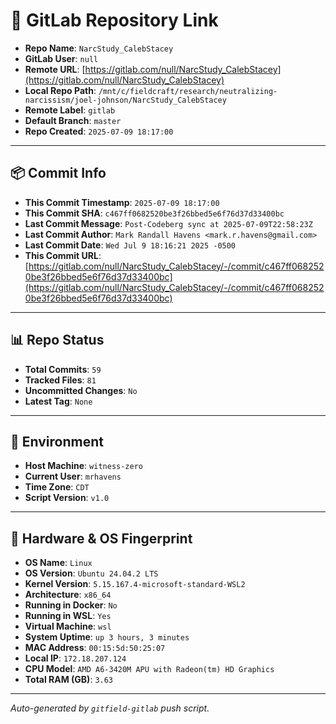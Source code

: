 # 🔗 GitLab Repository Link

- **Repo Name**: `NarcStudy_CalebStacey`
- **GitLab User**: `null`
- **Remote URL**: [https://gitlab.com/null/NarcStudy_CalebStacey](https://gitlab.com/null/NarcStudy_CalebStacey)
- **Local Repo Path**: `/mnt/c/fieldcraft/research/neutralizing-narcissism/joel-johnson/NarcStudy_CalebStacey`
- **Remote Label**: `gitlab`
- **Default Branch**: `master`
- **Repo Created**: `2025-07-09 18:17:00`

---

## 📦 Commit Info

- **This Commit Timestamp**: `2025-07-09 18:17:00`
- **This Commit SHA**: `c467ff0682520be3f26bbed5e6f76d37d33400bc`
- **Last Commit Message**: `Post-Codeberg sync at 2025-07-09T22:58:23Z`
- **Last Commit Author**: `Mark Randall Havens <mark.r.havens@gmail.com>`
- **Last Commit Date**: `Wed Jul 9 18:16:21 2025 -0500`
- **This Commit URL**: [https://gitlab.com/null/NarcStudy_CalebStacey/-/commit/c467ff0682520be3f26bbed5e6f76d37d33400bc](https://gitlab.com/null/NarcStudy_CalebStacey/-/commit/c467ff0682520be3f26bbed5e6f76d37d33400bc)

---

## 📊 Repo Status

- **Total Commits**: `59`
- **Tracked Files**: `81`
- **Uncommitted Changes**: `No`
- **Latest Tag**: `None`

---

## 🧽 Environment

- **Host Machine**: `witness-zero`
- **Current User**: `mrhavens`
- **Time Zone**: `CDT`
- **Script Version**: `v1.0`

---

## 🧬 Hardware & OS Fingerprint

- **OS Name**: `Linux`
- **OS Version**: `Ubuntu 24.04.2 LTS`
- **Kernel Version**: `5.15.167.4-microsoft-standard-WSL2`
- **Architecture**: `x86_64`
- **Running in Docker**: `No`
- **Running in WSL**: `Yes`
- **Virtual Machine**: `wsl`
- **System Uptime**: `up 3 hours, 3 minutes`
- **MAC Address**: `00:15:5d:50:25:07`
- **Local IP**: `172.18.207.124`
- **CPU Model**: `AMD A6-3420M APU with Radeon(tm) HD Graphics`
- **Total RAM (GB)**: `3.63`

---

_Auto-generated by `gitfield-gitlab` push script._
